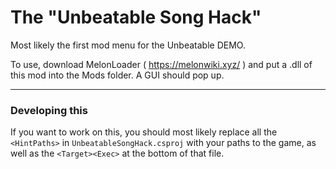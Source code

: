 # The "Unbeatable Song Hack"

Most likely the first mod menu for the Unbeatable DEMO.

To use, download MelonLoader ( https://melonwiki.xyz/ ) and put a .dll of this mod into the Mods folder. A GUI should pop up.


---

### Developing this

If you want to work on this, you should most likely replace all the `<HintPaths>` in `UnbeatableSongHack.csproj` with your paths to the game, as well as the `<Target><Exec>` at the bottom of that file.
